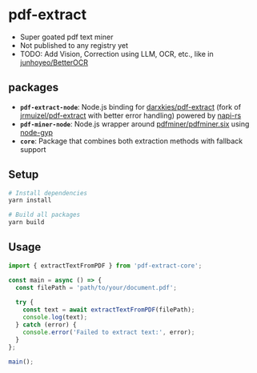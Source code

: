 # pdf-extract

- Super goated pdf text miner
- Not published to any registry yet
- TODO: Add Vision, Correction using LLM, OCR, etc., like in [junhoyeo/BetterOCR](https://github.com/junhoyeo/BetterOCR)

## packages

- **`pdf-extract-node`**: Node.js binding for [darxkies/pdf-extract](https://github.com/darxkies/pdf-extract) (fork of [jrmuizel/pdf-extract](https://github.com/jrmuizel/pdf-extract) with better error handling) powered by [napi-rs](https://github.com/napi-rs/node-rs)
- **`pdf-miner-node`**: Node.js wrapper around [pdfminer/pdfminer.six](https://github.com/pdfminer/pdfminer.six) using [node-gyp](https://github.com/nodejs/node-gyp)
- **`core`**: Package that combines both extraction methods with fallback support

## Setup

```bash
# Install dependencies
yarn install

# Build all packages
yarn build
```

## Usage

```ts
import { extractTextFromPDF } from 'pdf-extract-core';

const main = async () => {
  const filePath = 'path/to/your/document.pdf';
  
  try {
    const text = await extractTextFromPDF(filePath);
    console.log(text);
  } catch (error) {
    console.error('Failed to extract text:', error);
  }
};

main();
```
